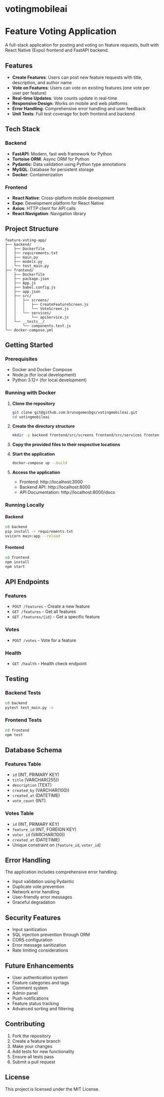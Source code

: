 # votingmobileai
# Feature Voting Application

A full-stack application for posting and voting on feature requests, built with React Native (Expo) frontend and FastAPI backend.

## Features

- **Create Features**: Users can post new feature requests with title, description, and author name
- **Vote on Features**: Users can vote on existing features (one vote per user per feature)
- **Real-time Updates**: Vote counts update in real-time
- **Responsive Design**: Works on mobile and web platforms
- **Error Handling**: Comprehensive error handling and user feedback
- **Unit Tests**: Full test coverage for both frontend and backend

## Tech Stack

### Backend
- **FastAPI**: Modern, fast web framework for Python
- **Tortoise ORM**: Async ORM for Python
- **Pydantic**: Data validation using Python type annotations
- **MySQL**: Database for persistent storage
- **Docker**: Containerization

### Frontend
- **React Native**: Cross-platform mobile development
- **Expo**: Development platform for React Native
- **Axios**: HTTP client for API calls
- **React Navigation**: Navigation library

## Project Structure

```
feature-voting-app/
├── backend/
│   ├── Dockerfile
│   ├── requirements.txt
│   ├── main.py
│   ├── models.py
│   └── test_main.py
├── frontend/
│   ├── Dockerfile
│   ├── package.json
│   ├── App.js
│   ├── babel.config.js
│   ├── app.json
│   ├── src/
│   │   ├── screens/
│   │   │   ├── CreateFeatureScreen.js
│   │   │   └── VoteScreen.js
│   │   └── services/
│   │       └── apiService.js
│   └── __tests__/
│       └── components.test.js
└── docker-compose.yml
```

## Getting Started

### Prerequisites
- Docker and Docker Compose
- Node.js (for local development)
- Python 3.12+ (for local development)

### Running with Docker

1. **Clone the repository**
   ```bash
   git clone git@github.com:brunogomesbgs/votingmobileai.git
   cd votingmobileai
   ```

2. **Create the directory structure**
   ```bash
   mkdir -p backend frontend/src/screens frontend/src/services frontend/__tests__
   ```

3. **Copy the provided files to their respective locations**

4. **Start the application**
   ```bash
   docker-compose up --build
   ```

5. **Access the application**
   - Frontend: http://localhost:3000
   - Backend API: http://localhost:8000
   - API Documentation: http://localhost:8000/docs

### Running Locally

#### Backend
```bash
cd backend
pip install -r requirements.txt
uvicorn main:app --reload
```

#### Frontend
```bash
cd frontend
npm install
npm start
```

## API Endpoints

### Features
- `POST /features` - Create a new feature
- `GET /features` - Get all features
- `GET /features/{id}` - Get a specific feature

### Votes
- `POST /votes` - Vote for a feature

### Health
- `GET /health` - Health check endpoint

## Testing

### Backend Tests
```bash
cd backend
pytest test_main.py -v
```

### Frontend Tests
```bash
cd frontend
npm test
```

## Database Schema

### Features Table
- `id` (INT, PRIMARY KEY)
- `title` (VARCHAR(255))
- `description` (TEXT)
- `created_by` (VARCHAR(100))
- `created_at` (DATETIME)
- `vote_count` (INT)

### Votes Table
- `id` (INT, PRIMARY KEY)
- `feature_id` (INT, FOREIGN KEY)
- `voter_id` (VARCHAR(100))
- `created_at` (DATETIME)
- Unique constraint on (`feature_id`, `voter_id`)

## Error Handling

The application includes comprehensive error handling:
- Input validation using Pydantic
- Duplicate vote prevention
- Network error handling
- User-friendly error messages
- Graceful degradation

## Security Features

- Input sanitization
- SQL injection prevention through ORM
- CORS configuration
- Error message sanitization
- Rate limiting considerations

## Future Enhancements

- User authentication system
- Feature categories and tags
- Comment system
- Admin panel
- Push notifications
- Feature status tracking
- Advanced sorting and filtering

## Contributing

1. Fork the repository
2. Create a feature branch
3. Make your changes
4. Add tests for new functionality
5. Ensure all tests pass
6. Submit a pull request

## License

This project is licensed under the MIT License.